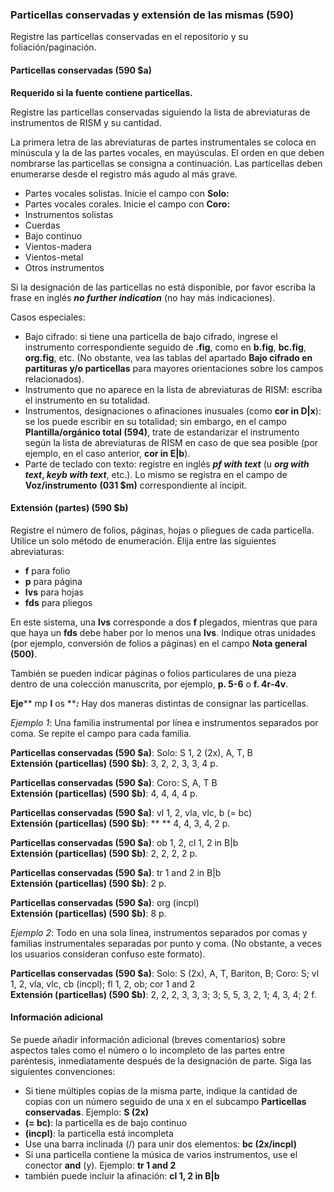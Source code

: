 ### Particellas conservadas y extensión de las mismas (590)

Registre las particellas conservadas en el repositorio y su foliación/paginación.

#### Particellas conservadas (590 $a)

**Requerido si la fuente contiene particellas.**

Registre las particellas conservadas siguiendo la lista de abreviaturas de instrumentos de RISM y su cantidad.

La primera letra de las abreviaturas de partes instrumentales se coloca en minúscula y la de las partes vocales, en mayúsculas. El orden en que deben nombrarse las particellas se consigna a continuación. Las particellas deben enumerarse desde el registro más agudo al más grave.

- Partes vocales solistas. Inicie el campo con **Solo:**
- Partes vocales corales. Inicie el campo con **Coro:**
- Instrumentos solistas
- Cuerdas
- Bajo continuo
- Vientos-madera
- Vientos-metal
- Otros instrumentos

Si la designación de las particellas no está disponible, por favor escriba la frase en inglés **_no further indication_** (no hay más indicaciones).

Casos especiales:

- Bajo cifrado: si tiene una particella de bajo cifrado, ingrese el instrumento correspondiente seguido de **.fig**, como en **b.fig**, **bc.fig**, **org.fig**, etc. (No obstante, vea las tablas del apartado **Bajo cifrado en partituras y/o particellas** para mayores orientaciones sobre los campos relacionados).
- Instrumento que no aparece en la lista de abreviaturas de RISM: escriba el instrumento en su totalidad.
- Instrumentos, designaciones o afinaciones inusuales (como **cor in D|x**): se los puede escribir en su totalidad; sin embargo, en el campo **Plantilla/orgánico total (594)**, trate de estandarizar el instrumento según la lista de abreviaturas de RISM en caso de que sea posible (por ejemplo, en el caso anterior, **cor in E|b**).
- Parte de teclado con texto: registre en inglés **_pf with text_** (u **_org with text_, _keyb with text_**, etc.). Lo mismo se registra en el campo de **Voz/instrumento** **(031 $m)** correspondiente al íncipit.

#### Extensión (partes) (590 $b)

Registre el número de folios, páginas, hojas o pliegues de cada particella. Utilice un solo método de enumeración. Elija entre las siguientes abreviaturas:

- **f** para folio
- **p** para página
- **lvs** para hojas
- **fds** para pliegos

En este sistema, una **lvs** corresponde a dos **f** plegados, mientras que para que haya un **fds** debe haber por lo menos una **lvs**. Indique otras unidades (por ejemplo, conversión de folios a páginas) en el campo **Nota general (500)**.

También se pueden indicar páginas o folios particulares de una pieza dentro de una colección manuscrita, por ejemplo, **p. 5-6** o **f. 4r-4v**.

**Eje**** mp ****l**** os ****_:_** Hay dos maneras distintas de consignar las particellas.

*Ejemplo 1*: Una familia instrumental por línea e instrumentos separados por coma. Se repite el campo para cada familia.

**Particellas conservadas (590 $a)**: Solo: S 1, 2 (2x), A, T, B  
**Extensión (particellas) (590 $b)**: 3, 2, 2, 3, 3, 4 p.

**Particellas conservadas (590 $a)**: Coro: S, A, T B  
**Extensión (particellas) (590 $b)**: 4, 4, 4, 4 p.

**Particellas conservadas (590 $a)**: vl 1, 2, vla, vlc, b (= bc)  
**Extensión (particellas) (590 $b)**: **  ** 4, 4, 3, 4, 2 p.

**Particellas conservadas (590 $a)**: ob 1, 2, cl 1, 2 in B|b  
**Extensión (particellas) (590 $b)**: 2, 2, 2, 2 p.

**Particellas conservadas (590 $a)**: tr 1 and 2 in B|b  
**Extensión (particellas) (590 $b)**: 2 p.

**Particellas conservadas (590 $a)**: org (incpl)  
**Extensión (particellas) (590 $b)**: 8 p.

*Ejemplo 2*: Todo en una sola línea, instrumentos separados por comas y familias instrumentales separadas por punto y coma. (No obstante, a veces los usuarios consideran confuso este formato).

**Particellas conservadas (590 $a)**: Solo: S (2x), A, T, Bariton, B; Coro: S; vl 1, 2, vla, vlc, cb (incpl); fl 1, 2, ob; cor 1 and 2  
**Extensión (particellas) (590 $b)**: 2, 2, 2, 3, 3, 3; 3; 5, 5, 3, 2, 1; 4, 3, 4; 2 f.

#### Información adicional

Se puede añadir información adicional (breves comentarios) sobre aspectos tales como el número o lo incompleto de las partes entre paréntesis, inmediatamente después de la designación de parte. Siga las siguientes convenciones:

- Si tiene múltiples copias de la misma parte, indique la cantidad de copias con un número seguido de una x en el subcampo **Particellas conservadas**. Ejemplo: **S (2x)**
- **(= bc)**: la particella es de bajo continuo
- **(incpl)**: la particella está incompleta
- Use una barra inclinada (/) para unir dos elementos: **bc (2x/incpl)**
- Si una particella contiene la música de varios instrumentos, use el conector **and** (y). Ejemplo: **tr 1 and 2**
- también puede incluir la afinación: **cl 1, 2 in B|b**